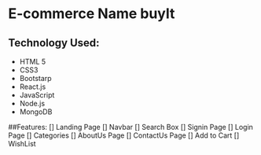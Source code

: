 # E-commerce Name buyIt
## Technology Used:
* HTML 5
* CSS3
* Bootstarp
* React.js
* JavaScript
* Node.js
* MongoDB


##Features:
 [] Landing Page
   [] Navbar
   [] Search Box
   [] Signin Page
   [] Login Page
 [] Categories
 [] AboutUs Page
 [] ContactUs Page
 [] Add to Cart
 [] WishList

 
